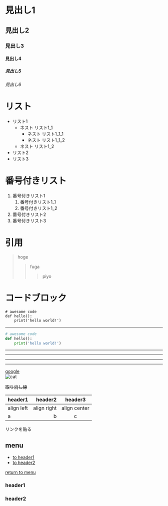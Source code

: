 # 見出し1
## 見出し2
### 見出し3
#### 見出し4
##### 見出し5
###### 見出し6

# リスト
- リスト1
    - ネスト リスト1_1
        - ネスト リスト1_1_1
        - ネスト リスト1_1_2
    - ネスト リスト1_2
- リスト2
- リスト3

# 番号付きリスト
1. 番号付きリスト1
    1. 番号付きリスト1_1
    1. 番号付きリスト1_2
1. 番号付きリスト2
1. 番号付きリスト3

# 引用
> hoge
> 
>> 
>> fuga
>>> piyo

# コードブロック
    # awesome code
    def hello():
        print('hello world!')

---

```python
# awesome code
def hello():
    print('hello world!')
```

***

___

---

*    *    *

[google](https://www.google.co.jp/)  
![cat](https://images.pexels.com/photos/1056251/pexels-photo-1056251.jpeg)  

~~取り消し線~~  

|header1|header2|header3|
|:--|--:|:--:|
|align left|align right|align center|
|a|b|c|


リンクを貼る  
## menu
* [to header1](#header1)
* [to header2](#header2)

<!-- some long code -->

[return to menu](#menu)
### header1
### header2
